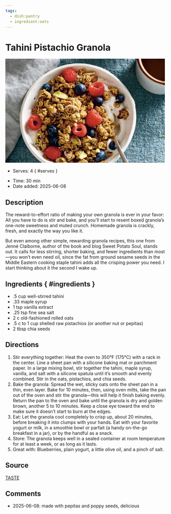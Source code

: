 ```yaml
---
tags:
  - dish:pantry
  - ingredient:oats
---
```

<!-- Tags can have colon, but no space around it -->

# Tahini Pistachio Granola

![Recipe picture](../images/Tahini-Pistachio-Granola_recipe-500x326.jpg)

<!-- Serves has to be a single number, no dashes, but text is allowed after the
number (e.g., 24 cookies) -->
- Serves: 4
{ #serves }
<!-- Time is not parsed, so anything can be input here, and additional
values can be added (e.g., "active time", "cooking time", etc) -->
- Time: 30 min
- Date added: 2025-06-08

## Description
The reward-to-effort ratio of making your own granola is ever in your favor: All you have to do is stir and bake, and you’ll start to resent boxed granola’s one-note sweetness and muted crunch. Homemade granola is crackly, fresh, and exactly the way you like it.

But even among other simple, rewarding granola recipes, this one from Jenné Claiborne, author of the book and blog Sweet Potato Soul, stands out. It calls for less stirring, shorter baking, and fewer ingredients than most—you won’t even need oil, since the fat from ground sesame seeds in the Middle Eastern cooking staple tahini adds all the crisping power you need. I start thinking about it the second I wake up.
## Ingredients { #ingredients }

<!-- Decimals are allowed, fractions are not. For ranges, use only a single dash
and no spaces between the numbers. -->
- .5 cup well-stirred tahini
- .33 maple syrup
- 1 tsp vanilla extract
- .25 tsp fine sea salt
- 2 c old-fashioned rolled oats
- .5 c to 1 cup shelled raw pistachios (or another nut or pepitas)
- 2 tbsp chia seeds 

## Directions

<!-- If you have a direction that refers to a number of some ingredient, wrap
the number in asterisks and add `{.ingredient-num}` afterwards. For example,
write `Add 2 Tbsp oil to pan` as `Add *2*{.ingredient-num} to pan`. This allows
us to properly change the number when changing the serves value. -->

1. Stir everything together: Heat the oven to 350°F (175°C) with a rack in the center. Line a sheet pan with a silicone baking mat or parchment paper. In a large mixing bowl, stir together the tahini, maple syrup, vanilla, and salt with a silicone spatula until it’s smooth and evenly combined. Stir in the oats, pistachios, and chia seeds.
2. Bake the granola: Spread the wet, sticky oats onto the sheet pan in a thin, even layer. Bake for 10 minutes, then, using oven mitts, take the pan out of the oven and stir the granola—this will help it finish baking evenly. Return the pan to the oven and bake until the granola is dry and golden brown, another 5 to 10 minutes. Keep a close eye toward the end to make sure it doesn’t start to burn at the edges.
3. Eat: Let the granola cool completely to crisp up, about 20 minutes, before breaking it into clumps with your hands. Eat with your favorite yogurt or milk, in a smoothie bowl or parfait (a handy on-the-go breakfast in a jar), or by the handful as a snack.
4. Store: The granola keeps well in a sealed container at room temperature for at least a week, or as long as it lasts.
5. Great with: Blueberries, plain yogurt, a little olive oil, and a pinch of salt.

## Source

[TASTE](https://tastecooking.com/recipes/tahini-pistachio-granola/)

## Comments

- 2025-06-08: made with pepitas and poppy seeds, delicious
